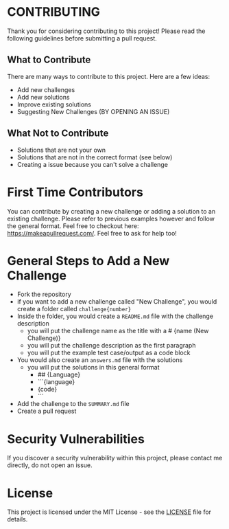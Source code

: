 # CONTRIBUTING

Thank you for considering contributing to this project! Please read the following guidelines before submitting a pull request.

## What to Contribute

There are many ways to contribute to this project. Here are a few ideas:

- Add new challenges
- Add new solutions
- Improve existing solutions
- Suggesting New Challenges (BY OPENING AN ISSUE)

## What Not to Contribute

- Solutions that are not your own
- Solutions that are not in the correct format (see below)
- Creating a issue because you can't solve a challenge

# First Time Contributors

You can contribute by creating a new challenge or adding a solution to an existing challenge. Please refer to previous examples however and follow the general format.
Feel free to checkout here: https://makeapullrequest.com/. Feel free to ask for help too!

# General Steps to Add a New Challenge

- Fork the repository
- if you want to add a new challenge called "New Challenge", you would create a folder called `challenge{number}`
- Inside the folder, you would create a `README.md` file with the challenge description
    - you will put the challenge name as the title with a # {name (New Challenge)}
    - you will put the challenge description as the first paragraph
    - you will put the example test case/output as a code block
- You would also create an `answers.md` file with the solutions
    - you will put the solutions in this general format
        - \#\# {Language}
        - \`\`\`{language}
        - {code}
        - \`\`\`
- Add the challenge to the `SUMMARY.md` file
- Create a pull request

# Security Vulnerabilities

If you discover a security vulnerability within this project, please contact me directly, do not open an issue.

# License

This project is licensed under the MIT License - see the [LICENSE](https://raw.githubusercontent.com/ImmutableVariable/Coding-Challenges/main/LICENSE) file for details.